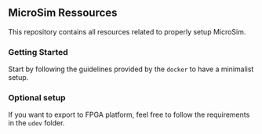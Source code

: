 ## MicroSim Ressources

This repository contains all resources related to properly setup MicroSim.

### Getting Started 
Start by following the guidelines provided by the `docker` to have a minimalist setup.

### Optional setup
If you want to export to FPGA platform, feel free to follow the requirements in the `udev` folder.
